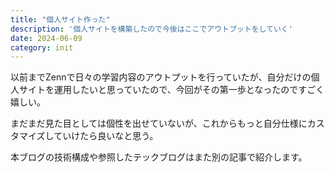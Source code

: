 ```yaml
---
title: "個人サイト作った"
description: '個人サイトを構築したので今後はここでアウトプットをしていく'
date: 2024-06-09
category: init
---
```


以前までZennで日々の学習内容のアウトプットを行っていたが、自分だけの個人サイトを運用したいと思っていたので、今回がその第一歩となったのですごく嬉しい。

まだまだ見た目としては個性を出せていないが、これからもっと自分仕様にカスタマイズしていけたら良いなと思う。

本ブログの技術構成や参照したテックブログはまた別の記事で紹介します。